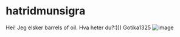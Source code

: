 # hatridmunsigra
Hei! Jeg elsker barrels of oil. Hva heter du?:))) 
Gotika1325
![image](https://user-images.githubusercontent.com/114979532/195007490-5a0f82b0-2691-4f0a-9d6d-0ae2b6ef4a79.png)
